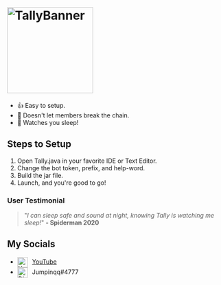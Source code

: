 # <img align="center" alt="TallyBanner" src="https://i.imgur.com/OQeNAU4.png" height="200"/>
- 👍 Easy to setup.
- 🔗 Doesn't let members break the chain.
- 👀 Watches you sleep!

## Steps to Setup
1) Open Tally.java in your favorite IDE or Text Editor.
2) Change the bot token, prefix, and help-word.
3) Build the jar file.
4) Launch, and you're good to go!

### User Testimonial
> "*I can sleep safe and sound at night, knowing Tally is watching me sleep!*" **- Spiderman 2020**

## My Socials
- <img align="center" alt="YouTube" src="https://upload.wikimedia.org/wikipedia/commons/thumb/e/ec/YouTube_play_button_circular_%282013-2017%29.svg/1024px-YouTube_play_button_circular_%282013-2017%29.svg.png" height="24"/>    [YouTube](https://www.youtube.com/c/Jumpinqq)
- <img align="center" alt="Discord" src="https://cdn3.iconfinder.com/data/icons/popular-services-brands-vol-2/512/discord-512.png" height="24"/>    Jumpinqq#4777
